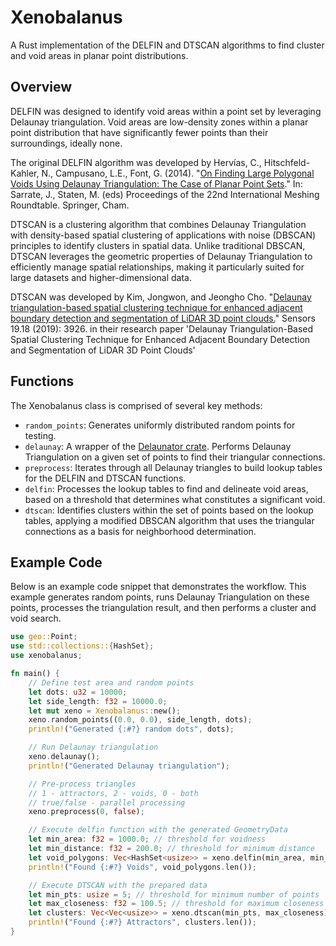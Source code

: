 # Xenobalanus

A Rust implementation of the DELFIN and DTSCAN algorithms to find cluster and void areas in planar point distributions.

## Overview

DELFIN was designed to identify void areas within a point set by leveraging Delaunay triangulation. Void areas are low-density zones within a planar point distribution that have significantly fewer points than their surroundings, ideally none.

The original DELFIN algorithm was developed by Hervías, C., Hitschfeld-Kahler, N., Campusano, L.E., Font, G. (2014). "[On Finding Large Polygonal Voids Using Delaunay Triangulation: The Case of Planar Point Sets](https://doi.org/10.1007/978-3-319-02335-9_16)." In: Sarrate, J., Staten, M. (eds) Proceedings of the 22nd International Meshing Roundtable. Springer, Cham.

DTSCAN is a clustering algorithm that combines Delaunay Triangulation with density-based spatial clustering of applications with noise (DBSCAN) principles to identify clusters in spatial data. Unlike traditional DBSCAN, DTSCAN leverages the geometric properties of Delaunay Triangulation to efficiently manage spatial relationships, making it particularly suited for large datasets and higher-dimensional data. 

DTSCAN was developed by Kim, Jongwon, and Jeongho Cho. "[Delaunay triangulation-based spatial clustering technique for enhanced adjacent boundary detection and segmentation of LiDAR 3D point clouds.](https://doi.org/10.3390%2Fs19183926)" Sensors 19.18 (2019): 3926. in their research paper 'Delaunay Triangulation-Based Spatial Clustering Technique for Enhanced Adjacent Boundary Detection and Segmentation of LiDAR 3D Point Clouds'

## Functions

The Xenobalanus class is comprised of several key methods:

- `random_points`: Generates uniformly distributed random points for testing.
- `delaunay`: A wrapper of the [Delaunator crate](https://docs.rs/delaunator/latest/delaunator/). Performs Delaunay Triangulation on a given set of points to find their triangular connections.
- `preprocess`: Iterates through all Delaunay triangles to build lookup tables for the DELFIN and DTSCAN functions.
- `delfin`: Processes the lookup tables to find and delineate void areas, based on a threshold that determines what constitutes a significant void.
- `dtscan`: Identifies clusters within the set of points based on the lookup tables, applying a modified DBSCAN algorithm that uses the triangular connections as a basis for neighborhood determination.

## Example Code

Below is an example code snippet that demonstrates the workflow. This example generates random points, runs Delaunay Triangulation on these points, processes the triangulation result, and then performs a cluster and void search.

```rust
use geo::Point;
use std::collections::{HashSet};
use xenobalanus;

fn main() {
    // Define test area and random points
    let dots: u32 = 10000;
    let side_length: f32 = 10000.0;
    let mut xeno = Xenobalanus::new();
    xeno.random_points((0.0, 0.0), side_length, dots);
    println!("Generated {:#?} random dots", dots);

    // Run Delaunay triangulation
    xeno.delaunay();
    println!("Generated Delaunay triangulation");

    // Pre-process triangles
    // 1 - attractors, 2 - voids, 0 - both
    // true/false - parallel processing
    xeno.preprocess(0, false);

    // Execute delfin function with the generated GeometryData
    let min_area: f32 = 1000.0; // threshold for voidness
    let min_distance: f32 = 200.0; // threshold for minimum distance
    let void_polygons: Vec<HashSet<usize>> = xeno.delfin(min_area, min_distance);
    println!("Found {:#?} Voids", void_polygons.len());

    // Execute DTSCAN with the prepared data
    let min_pts: usize = 5; // threshold for minimum number of points
    let max_closeness: f32 = 100.5; // threshold for maximum closeness
    let clusters: Vec<Vec<usize>> = xeno.dtscan(min_pts, max_closeness);
    println!("Found {:#?} Attractors", clusters.len());
}
```
